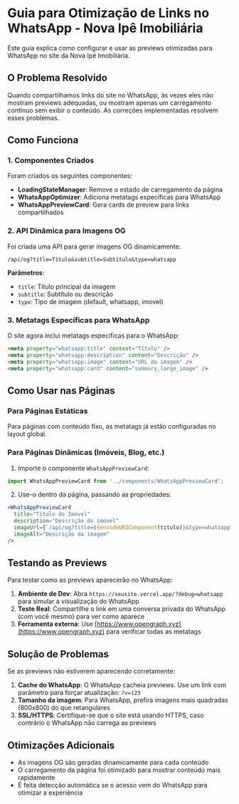 # Guia para Otimização de Links no WhatsApp - Nova Ipê Imobiliária

Este guia explica como configurar e usar as previews otimizadas para WhatsApp no site da Nova Ipê Imobiliária.

## O Problema Resolvido

Quando compartilhamos links do site no WhatsApp, às vezes eles não mostram previews adequadas, ou mostram apenas um carregamento contínuo sem exibir o conteúdo. As correções implementadas resolvem esses problemas.

## Como Funciona

### 1. Componentes Criados

Foram criados os seguintes componentes:

- **LoadingStateManager**: Remove o estado de carregamento da página
- **WhatsAppOptimizer**: Adiciona metatags específicas para WhatsApp
- **WhatsAppPreviewCard**: Gera cards de preview para links compartilhados

### 2. API Dinâmica para Imagens OG

Foi criada uma API para gerar imagens OG dinamicamente:

```
/api/og?title=Título&subtitle=Subtítulo&type=whatsapp
```

**Parâmetros**:
- `title`: Título principal da imagem
- `subtitle`: Subtítulo ou descrição
- `type`: Tipo de imagem (default, whatsapp, imovel)

### 3. Metatags Específicas para WhatsApp

O site agora inclui metatags específicas para o WhatsApp:

```html
<meta property="whatsapp:title" content="Título" />
<meta property="whatsapp:description" content="Descrição" />
<meta property="whatsapp:image" content="URL da imagem" />
<meta property="whatsapp:card" content="summary_large_image" />
```

## Como Usar nas Páginas

### Para Páginas Estáticas

Para páginas com conteúdo fixo, as metatags já estão configuradas no layout global.

### Para Páginas Dinâmicas (Imóveis, Blog, etc.)

1. Importe o componente `WhatsAppPreviewCard`:

```jsx
import WhatsAppPreviewCard from '../components/WhatsAppPreviewCard';
```

2. Use-o dentro da página, passando as propriedades:

```jsx
<WhatsAppPreviewCard 
  title="Título do Imóvel" 
  description="Descrição do imóvel" 
  imageUrl={`/api/og?title=${encodeURIComponent(titulo)}&type=whatsapp`} 
  imageAlt="Descrição da imagem" 
/>
```

## Testando as Previews

Para testar como as previews aparecerão no WhatsApp:

1. **Ambiente de Dev**: Abra `https://seusite.vercel.app/?debug=whatsapp` para simular a visualização do WhatsApp
2. **Teste Real**: Compartilhe o link em uma conversa privada do WhatsApp (com você mesmo) para ver como aparece
3. **Ferramenta externa**: Use [https://www.opengraph.xyz](https://www.opengraph.xyz) para verificar todas as metatags

## Solução de Problemas

Se as previews não estiverem aparecendo corretamente:

1. **Cache do WhatsApp**: O WhatsApp cacheia previews. Use um link com parâmetro para forçar atualização: `?v=123`
2. **Tamanho da imagem**: Para WhatsApp, prefira imagens mais quadradas (800x800) do que retangulares
3. **SSL/HTTPS**: Certifique-se que o site está usando HTTPS, caso contrário o WhatsApp não carrega as previews

## Otimizações Adicionais

- As imagens OG são geradas dinamicamente para cada conteúdo
- O carregamento da página foi otimizado para mostrar conteúdo mais rapidamente
- É feita detecção automática se o acesso vem do WhatsApp para otimizar a experiência
